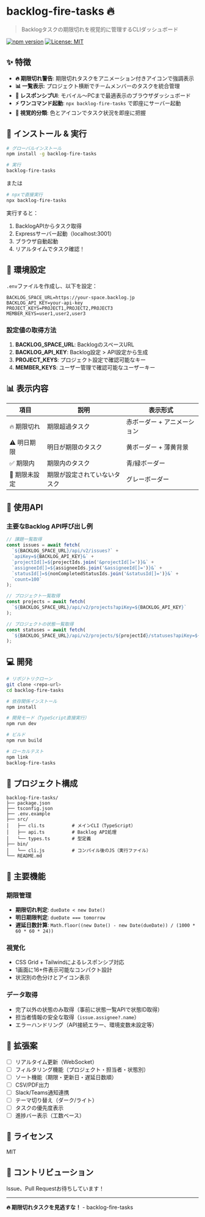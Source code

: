 # backlog-fire-tasks 🔥

> Backlogタスクの期限切れを視覚的に管理するCLIダッシュボード

[![npm version](https://badge.fury.io/js/backlog-fire-tasks.svg)](https://badge.fury.io/js/backlog-fire-tasks)
[![License: MIT](https://img.shields.io/badge/License-MIT-yellow.svg)](https://opensource.org/licenses/MIT)

## ✨ 特徴

- **🔥 期限切れ警告**: 期限切れタスクをアニメーション付きアイコンで強調表示
- **📊 一覧表示**: プロジェクト横断でチームメンバーのタスクを統合管理
- **📱 レスポンシブUI**: モバイル〜PCまで最適表示のブラウザダッシュボード
- **⚡ ワンコマンド起動**: `npx backlog-fire-tasks` で即座にサーバー起動
- **🎨 視覚的分類**: 色とアイコンでタスク状況を即座に把握

## 🚀 インストール & 実行

```bash
# グローバルインストール
npm install -g backlog-fire-tasks

# 実行
backlog-fire-tasks
```

または

```bash
# npxで直接実行
npx backlog-fire-tasks
```

実行すると：
1. BacklogAPIからタスク取得
2. Expressサーバー起動（localhost:3001）
3. ブラウザ自動起動
4. リアルタイムでタスク確認！

## 🔧 環境設定

`.env`ファイルを作成し、以下を設定：

```env
BACKLOG_SPACE_URL=https://your-space.backlog.jp
BACKLOG_API_KEY=your-api-key
PROJECT_KEYS=PROJECT1,PROJECT2,PROJECT3
MEMBER_KEYS=user1,user2,user3
```

### 設定値の取得方法

1. **BACKLOG_SPACE_URL**: BacklogのスペースURL
2. **BACKLOG_API_KEY**: Backlog設定 > API設定から生成
3. **PROJECT_KEYS**: プロジェクト設定で確認可能なキー
4. **MEMBER_KEYS**: ユーザー管理で確認可能なユーザーキー

## 📊 表示内容

| 項目 | 説明 | 表示形式 |
|------|------|----------|
| 🔥 期限切れ | 期限超過タスク | 赤ボーダー + アニメーション |
| ⚠️ 明日期限 | 明日が期限のタスク | 黄ボーダー + 薄黄背景 |
| ✅ 期限内 | 期限内のタスク | 青/緑ボーダー |
| 📝 期限未設定 | 期限が設定されていないタスク | グレーボーダー |

## 🔌 使用API

### 主要なBacklog API呼び出し例

```javascript
// 課題一覧取得
const issues = await fetch(
  `${BACKLOG_SPACE_URL}/api/v2/issues?` +
  `apiKey=${BACKLOG_API_KEY}&` +
  `projectId[]=${projectIds.join('&projectId[]=')}&` +
  `assigneeId[]=${assigneeIds.join('&assigneeId[]=')}&` +
  `statusId[]=${nonCompletedStatusIds.join('&statusId[]=')}&` +
  `count=100`
);

// プロジェクト一覧取得
const projects = await fetch(
  `${BACKLOG_SPACE_URL}/api/v2/projects?apiKey=${BACKLOG_API_KEY}`
);

// プロジェクトの状態一覧取得
const statuses = await fetch(
  `${BACKLOG_SPACE_URL}/api/v2/projects/${projectId}/statuses?apiKey=${BACKLOG_API_KEY}`
);
```

## 💻 開発

```bash
# リポジトリクローン
git clone <repo-url>
cd backlog-fire-tasks

# 依存関係インストール
npm install

# 開発モード（TypeScript直接実行）
npm run dev

# ビルド
npm run build

# ローカルテスト
npm link
backlog-fire-tasks
```

## 📁 プロジェクト構成

```
backlog-fire-tasks/
├── package.json
├── tsconfig.json
├── .env.example
├── src/
│   ├── cli.ts          # メインCLI（TypeScript）
│   ├── api.ts          # Backlog API処理
│   └── types.ts        # 型定義
├── bin/
│   └── cli.js          # コンパイル後のJS（実行ファイル）
└── README.md
```

## 🎯 主要機能

### 期限管理
- **期限切れ判定**: `dueDate < new Date()`
- **明日期限判定**: `dueDate === tomorrow`
- **遅延日数計算**: `Math.floor((new Date() - new Date(dueDate)) / (1000 * 60 * 60 * 24))`

### 視覚化
- CSS Grid + Tailwindによるレスポンシブ対応
- 1画面に16+件表示可能なコンパクト設計
- 状況別の色分けとアイコン表示

### データ取得
- 完了以外の状態のみ取得（事前に状態一覧APIで状態ID取得）
- 担当者情報の安全な取得（`issue.assignee?.name`）
- エラーハンドリング（API接続エラー、環境変数未設定等）

## 🌟 拡張案

- [ ] リアルタイム更新（WebSocket）
- [ ] フィルタリング機能（プロジェクト・担当者・状態別）
- [ ] ソート機能（期限・更新日・遅延日数順）
- [ ] CSV/PDF出力
- [ ] Slack/Teams通知連携
- [ ] テーマ切り替え（ダーク/ライト）
- [ ] タスクの優先度表示
- [ ] 進捗バー表示（工数ベース）

## 📄 ライセンス

MIT

## 🤝 コントリビューション

Issue、Pull Requestお待ちしています！

---

**🔥 期限切れタスクを見逃すな！** - backlog-fire-tasks